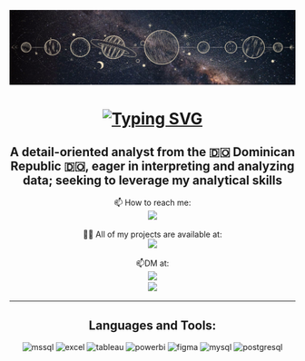 ![MasterHead](https://github.com/radha2106/radha2106/blob/main/folder/Profile%20banner%20-%201.png)

<h1 align="center">
<a href="https://git.io/typing-svg"><img src="https://readme-typing-svg.demolab.com?font=Rubik+Mono+One&size=30&letterSpacing=&duration=3000&pause=1000&color=1132F7&background=E8E8E800&width=435&lines=Hello+there%F0%9F%91%8B%F0%9F%8F%BC%F0%9F%98%8E;I'm+Jose+Ventura" alt="Typing SVG" /></a></h1>

<h2 align="center">A detail-oriented analyst from the 🇩🇴 Dominican Republic 🇩🇴, eager in interpreting and analyzing data; seeking to leverage my analytical skills </h2>

<div align="center">  
📫 How to reach me:
    <a href="mailto:radhames2106@gmail.com"></br>
    <img src="https://img.shields.io/badge/Gmail-131515?style=for-the-badge&logo=gmail&logoColor=red" />
    </a>
    
👨‍💻 All of my projects are available at:
    <a href="https://www.novypro.com/profile_projects/joseventura"></br>
     <img src="https://img.shields.io/badge/Projects-1877F2?style=for-the-badge&logo=About.me&logoColor=white"/>
     <a/>
     
📫DM at:</br>
   <a href="https://instagram.com/ventu2106"><img src="https://img.shields.io/badge/Instagram-E4405F?style=for-the-badge&logo=instagram&logoColor=white"/></br>
   <a href="http://Wa.me/+18294461993"><img src="https://img.shields.io/badge/WhatsApp-25D366?style=for-the-badge&logo=whatsapp&logoColor=white"/>
   </a>    
</div>

<hr/>
</p>

<h2 align="center">Languages and Tools:</h2>
<p align="center"> 
<img src="https://www.svgrepo.com/show/303229/microsoft-sql-server-logo.svg" alt="mssql" width="50" height="50"/>
<img src="https://www.svgrepo.com/show/373589/excel.svg" alt="excel" width="40" height="50"/>
<img src="https://www.svgrepo.com/show/354428/tableau-icon.svg" alt="tableau" width="50" height="50"/>
<img src="https://upload.wikimedia.org/wikipedia/commons/c/cf/New_Power_BI_Logo.svg" alt="powerbi" width="50" height="50"/>
<img src="https://www.svgrepo.com/show/452202/figma.svg" alt="figma" width="50" height="50"/> 
<img src="https://www.svgrepo.com/show/354099/mysql.svg" alt="mysql" width="50" height="50"/> 
<img src="https://www.svgrepo.com/show/373965/pgsql.svg" alt="postgresql" width="50" height="50"/> </p>
